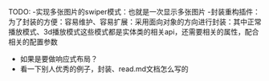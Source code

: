 TODO:
-实现多张图片的swiper模式：也就是一次显示多张图片
-封装重构插件：为了封装的方便：容易维护、容易扩展：采用面向对象的方向进行封装：其中正常播放模式、3d播放模式这些模式都是实体类的相关api，还需要相关的属性，配合相关的配置参数
- 如果是要做响应式布局？
- 看一下别人优秀的例子，封装、read.md文档怎么写的